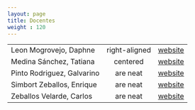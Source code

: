 ```yaml
---
layout: page
title: Docentes
weight : 120
---
```


|                             |               |                  |
| --------------------------- |:-------------:|:----------------:|
| Leon Mogrovejo, Daphne      | right-aligned |  [website][web1] |
| Medina Sánchez, Tatiana     | centered      |  [website][web2] |
| Pinto Rodriguez, Galvarino  | are neat      |  [website][web3] |
| Simbort Zeballos, Enrique   | are neat      |  [website][web4] |
| Zeballos Velarde, Carlos    | are neat      |  [website][web5] |




[web1]: https://ucsp-civil.github.io/Daphne-Leon-Mogrovejo/
[web2]: https://ucsp-civil.github.io/Tatiana-Medina-Sanchez/
[web3]: https://ucsp-civil.github.io/Galvarino-Pinto-Rodriguez/
[web4]: https://ucsp-civil.github.io/Enrique-Simbort-Zeballos/
[web5]: https://ucsp-civil.github.io/Carlos-Zeballos-Velarde/
